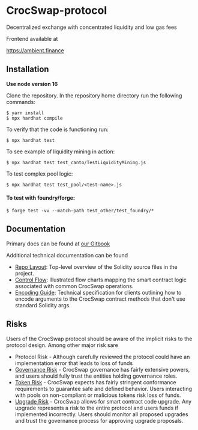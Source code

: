 # CrocSwap-protocol

Decentralized exchange with concentrated liquidity and low gas fees

Frontend available at

https://ambient.finance

## Installation

**Use node version 16**

Clone the repository. In the repository home directory run the following commands:

    $ yarn install
    $ npx hardhat compile

To verify that the code is functioning run:

    $ npx hardhat test

To see example of liquidity mining in action:

    $ npx hardhat test test_canto/TestLiquidityMining.js

To test complex pool logic:

    $ npx hardhat test test_pool/<test-name>.js

#### To test with foundry/forge:

    $ forge test -vv --match-path test_other/test_foundry/*

## Documentation

Primary docs can be found at [our Gitbook](https://docs.ambient.finance)

Additional technical documentation can be found

-   [Repo Layout](docs/Layout.md): Top-level overview of the Solidity source files in the project.
-   [Control Flow](docs/ControlFlow.md): Illustrated flow charts mapping the smart contract logic associated with common CrocSwap operations.
-   [Encoding Guide](docs/Encoding.md): Technical specification for clients outlining how to encode arguments to the CrocSwap contract methods that don't use standard Solidity args.

## Risks

Users of the CrocSwap protocol should be aware of the implicit risks to the protocol design. Among other major risk sare

-   Protocol Risk - Although carefully reviewed the protocol could have an implementation error that leads to loss of funds
-   [Governance Risk](./docs/GovernanceRoles.md) - CrocSwap governance has fairly extensive powers, and users should fully trust the entities holding governance roles.
-   [Token Risk](./docs/TokenModel.md) - CrocSwap expects has fairly stringent conformance requirements to guarantee safe and defined behavior. Users interacting with pools on non-compliant or malicious tokens risk loss of funds.
-   [Upgrade Risk](./docs/UpgradeSafety.md) - CrocSwap allows for smart contract code upgrade. Any upgrade represents a risk to the entire protocol and users funds if implemented incorrectly. Users should monitor all proposed upgrades and trust the governance process for approving upgrade proposals.
